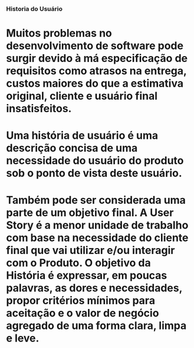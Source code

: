### Historia do Usuário

# Muitos problemas no desenvolvimento de software pode surgir devido à má especificação de requisitos como atrasos na entrega, custos maiores do que a estimativa original, cliente e usuário final insatisfeitos.
# Uma história de usuário é uma descrição concisa de uma necessidade do usuário do produto sob o ponto de vista deste usuário.
# Também pode ser considerada uma parte de um objetivo final. A User Story é a menor unidade de trabalho com base na necessidade do cliente final que vai utilizar e/ou interagir com o Produto. O objetivo da História é expressar, em poucas palavras, as dores e necessidades, propor critérios mínimos para aceitação e o valor de negócio agregado de uma forma clara, limpa e leve.
